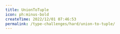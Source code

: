 ```yaml
---
title: UnionToTuple
icon: ph:minus-bold
createTime: 2022/12/01 07:46:53
permalink: /type-challenges/hard/union-to-tuple/
---
```


